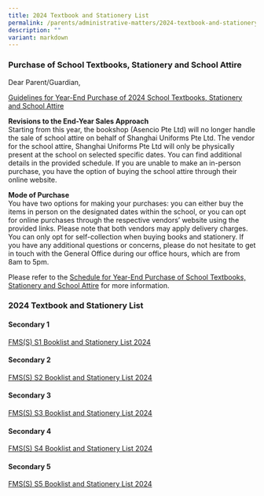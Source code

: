 ```yaml
---
title: 2024 Textbook and Stationery List
permalink: /parents/administrative-matters/2024-textbook-and-stationery-list/
description: ""
variant: markdown
---
```

### Purchase of School Textbooks, Stationery and School Attire


Dear Parent/Guardian,

<u>Guidelines for Year-End Purchase of 2024 School Textbooks, Stationery and School Attire</u>

**Revisions to the End-Year Sales Approach**<br>
Starting from this year, the bookshop (Asencio Pte Ltd) will no longer handle the sale of school attire on behalf of Shanghai Uniforms Pte Ltd. 
The vendor for the school attire, Shanghai Uniforms Pte Ltd will only be physically present at the school on selected specific dates. You can find additional details in the provided schedule. If you are unable to make an in-person purchase, you have the option of buying the school attire through their online website.  

**Mode of Purchase**<br>
You have two options for making your purchases: you can either buy the items in person on the designated dates within the school, or you can opt for online purchases through the respective vendors’ website using the provided links. Please note that both vendors may apply delivery charges. You can only opt for self-collection when buying books and stationery.
If you have any additional questions or concerns, please do not hesitate to get in touch with the General Office during our office hours, which are from 8am to 5pm.

Please refer to the&nbsp;[Schedule for Year-End Purchase of School Textbooks, Stationery and School Attire](/files/Parents/Admin%20Matters/2023/schedule.pdf)&nbsp;for more information.



### 2024 Textbook and Stationery List

#### Secondary 1
[FMS(S) S1 Booklist and Stationery List 2024](/files/Parents/2024_Secondary_1_Book_List_and_Stationery_List_Final_v2.pdf)


#### Secondary 2

[FMS(S) S2 Booklist and Stationery List 2024](/files/Parents/Admin%20Matters/2023/2024_Secondary_2_Book_List_and_Stationery_List_v2.pdf)


#### Secondary 3

[FMS(S) S3 Booklist and Stationery List 2024](/files/Parents/Admin%20Matters/2023/2024_Secondary_3_Book_List_and_Stationery_List_v2.pdf)


#### Secondary 4

[FMS(S) S4 Booklist and Stationery List 2024](/files/Parents/Admin%20Matters/2023/2024%20sec%204%20book%20list%20.pdf)

#### Secondary 5

[FMS(S) S5 Booklist and Stationery List 2024](/files/Parents/Admin%20Matters/2023/2024%20sec%205%20book%20list%20.pdf)